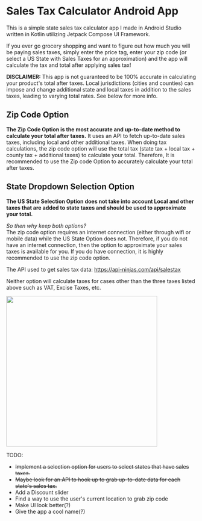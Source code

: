 # Sales Tax Calculator Android App

This is a simple state sales tax calculator app I made in Android Studio written in Kotlin utilizing Jetpack Compose UI Framework.

If you ever go grocery shopping and want to figure out how much you will be paying sales taxes, simply enter the price tag, enter your zip code (or select a US State with Sales Taxes for an approximation) and the app will calculate the tax and total after applying sales tax! 


**DISCLAIMER:** This app is not guaranteed to be 100% accurate in calculating your product's total after taxes. Local jurisdictions (cities and counties) can impose and change additional state and local taxes in addition to the sales taxes, leading to varying total rates. See below for more info.

## Zip Code Option
**The Zip Code Option is the most accurate and up-to-date method to calculate your total after taxes.** It uses an API to fetch up-to-date sales taxes, including local and other additional taxes. When doing tax calculations, the zip code option will use the total tax (state tax + local tax + county tax + additional taxes) to calculate your total. Therefore, It is recommended to use the Zip code Option to accurately calculate your total after taxes.  

## State Dropdown Selection Option
**The US State Selection Option does not take into account Local and other taxes that are added to state taxes and should be used to approximate your total.**  
  
  
*So then why keep both options?*  
The zip code option requires an internet connection (either through wifi or mobile data) while the US State Option does not. Therefore, if you do not have an internet connection, then the option to approximate your sales taxes is available for you. If you do have connection, it is highly recommended to use the zip code option.

The API used to get sales tax data: https://api-ninjas.com/api/salestax  

Neither option will calculate taxes for cases other than the three taxes listed above such as VAT, Excise Taxes, etc.

<img src="https://github.com/mylifeisoofed/Sales-Tax-Calculator/assets/58831022/ac4be57b-790d-4d69-b241-ce59ed9e864a" width="400">

TODO:
- ~~Implement a selection option for users to select states that have sales taxes.~~
- ~~Maybe look for an API to hook up to grab up-to-date data for each state's sales tax.~~
- Add a Discount slider
- Find a way to use the user's current location to grab zip code
- Make UI look better(?)
- Give the app a cool name(?)
